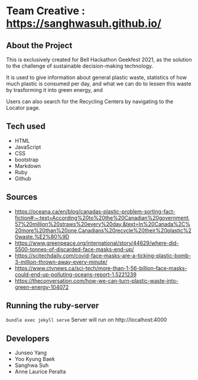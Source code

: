# Team Creative : https://sanghwasuh.github.io/

## About the Project

This is exclusively created for Bell Hackathon Geekfest 2021, as the solution to the challenge of sustainable decision-making technology.

It is used to give information about general plastic waste, statistics of how much plastic is consumed per day, and what we can do to lessen this waste by trasforming it into green energy, and 

Users can also search for the Recycling Centers by navigating to the Locator page.

## Tech used
* HTML
* JavaScript
* CSS
* bootstrap
* Markdown
* Ruby
* Github

## Sources
* https://oceana.ca/en/blog/canadas-plastic-problem-sorting-fact-fiction#:~:text=According%20to%20the%20Canadian%20government,57%20million%20straws%20every%20day.&text=In%20Canada%2C%20more%20than%20one,Canadians%20recycle%20their%20plastic%20waste.%E2%80%9D
* https://www.greenpeace.org/international/story/44629/where-did-5500-tonnes-of-discarded-face-masks-end-up/
* https://scitechdaily.com/covid-face-masks-are-a-ticking-plastic-bomb-3-million-thrown-away-every-minute/
* https://www.ctvnews.ca/sci-tech/more-than-1-56-billion-face-masks-could-end-up-polluting-oceans-report-1.5221239
* https://theconversation.com/how-we-can-turn-plastic-waste-into-green-energy-104072

## Running the ruby-server
```bundle exec jekyll serve```
Server will run on http://localhost:4000

## Developers
* Junseo Yang
* Yoo Kyung Baek
* Sanghwa Suh
* Anne Laurice Peralta
